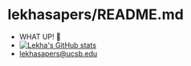 # lekhasapers/README.md
- WHAT UP! 🖖
-  [![Lekha's GitHub stats](https://github-readme-stats.vercel.app/api?username=lekhasapers)](https://github.com/lekhasapers/github-readme-stats)
- [lekhasapers@ucsb.edu](mailto:lekhasapers@ucsb.edu)

